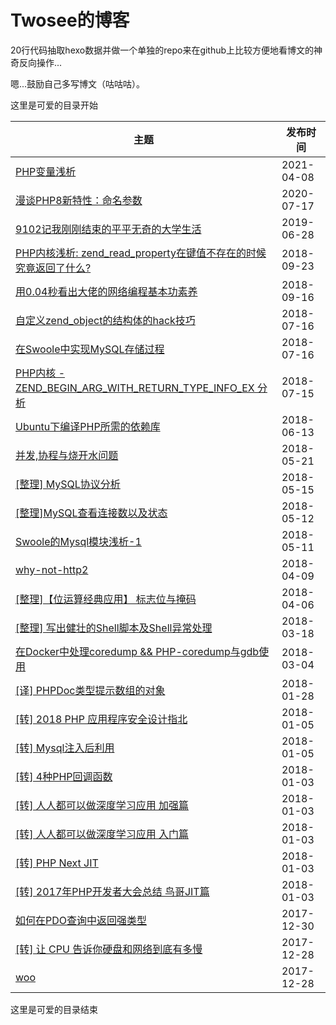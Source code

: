 # Twosee的博客

20行代码抽取hexo数据并做一个单独的repo来在github上比较方便地看博文的神奇反向操作...

嗯...鼓励自己多写博文（咕咕咕）。

这里是可爱的目录开始

| 主题 | 发布时间 |
| ---- | ---- |
| [PHP变量浅析](./_/php-var.md) | 2021-04-08 |
| [漫谈PHP8新特性：命名参数](./_/php8-rfc-named-params.md) | 2020-07-17 |
| [9102记我刚刚结束的平平无奇的大学生活](./_/my-college-life.md) | 2019-06-28 |
| [PHP内核浅析: zend_read_property在键值不存在的时候究竟返回了什么?](./_/what-are-zend-read-property-doing.md) | 2018-09-23 |
| [用0.04秒看出大佬的网络编程基本功素养](./_/tcp-nodelay.md) | 2018-09-16 |
| [自定义zend_object的结构体的hack技巧](./_/custom-zend-object-hack-way.md) | 2018-07-16 |
| [在Swoole中实现MySQL存储过程](./_/mysql-procedure-implementation-in-swoole.md) | 2018-07-16 |
| [PHP内核 - ZEND_BEGIN_ARG_WITH_RETURN_TYPE_INFO_EX 分析](./_/php-zend-arg-info.md) | 2018-07-15 |
| [Ubuntu下编译PHP所需的依赖库](./_/ubuntu-php.md) | 2018-06-13 |
| [并发,协程与烧开水问题](./_/coroutine-boil-water.md) | 2018-05-21 |
| [[整理] MySQL协议分析](./_/mysql-protocol.md) | 2018-05-15 |
| [[整理]MySQL查看连接数以及状态](./_/mysql-status-check.md) | 2018-05-12 |
| [Swoole的Mysql模块浅析-1](./_/swoole-mysql-analyzation-1.md) | 2018-05-11 |
| [why-not-http2](./_/why-not-http2.md) | 2018-04-09 |
| [[整理]【位运算经典应用】 标志位与掩码](./_/mask-code.md) | 2018-04-06 |
| [[整理] 写出健壮的Shell脚本及Shell异常处理](./_/stronger-shell.md) | 2018-03-18 |
| [在Docker中处理coredump && PHP-coredump与gdb使用](./_/php-coredump-in-docker.md) | 2018-03-04 |
| [[译] PHPDoc类型提示数组的对象](./_/phpdoc-type-hinting-for-array-of-objects.md) | 2018-01-28 |
| [[转] 2018 PHP 应用程序安全设计指北](./_/php-app-security.md) | 2018-01-05 |
| [[转] Mysql注入后利用](./_/mysql-injection.md) | 2018-01-05 |
| [[转] 4种PHP回调函数](./_/php-callback.md) | 2018-01-03 |
| [[转] 人人都可以做深度学习应用 加强篇](./_/ai-everyone-plus.md) | 2018-01-03 |
| [[转] 人人都可以做深度学习应用 入门篇](./_/ai-everyone.md) | 2018-01-03 |
| [[转] PHP Next JIT](./_/php-next-jit.md) | 2018-01-03 |
| [[转] 2017年PHP开发者大会总结 鸟哥JIT篇](./_/the-next-generation-of-php.md) | 2018-01-03 |
| [如何在PDO查询中返回强类型](./_/how-to-use-strong-type-in-pdo.md) | 2017-12-30 |
| [[转] 让 CPU 告诉你硬盘和网络到底有多慢](./_/how-slow-is-disk-and-network.md) | 2017-12-28 |
| [woo](./_/test.md) | 2017-12-28 |

这里是可爱的目录结束
